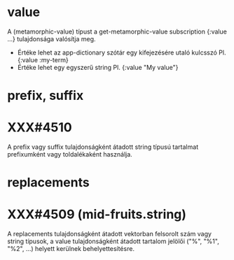 
# value
  A (metamorphic-value) típust a get-metamorphic-value subscription
  {:value ...} tulajdonsága valósítja meg.
  - Értéke lehet az app-dictionary szótár egy kifejezésére utaló kulcsszó
    Pl. {:value :my-term}
  - Értéke lehet egy egyszerű string
    Pl. {:value "My value"}



# prefix, suffix
# XXX#4510
  A prefix vagy suffix tulajdonságként átadott string típusú tartalmat prefixumként
  vagy toldalékaként használja.



# replacements
# XXX#4509 (mid-fruits.string)
  A replacements tulajdonságként átadott vektorban felsorolt szám vagy string típusok,
  a value tulajdonságként átadott tartalom jelölői ("%", "%1", "%2", ...) helyett
  kerülnek behelyettesítésre.
